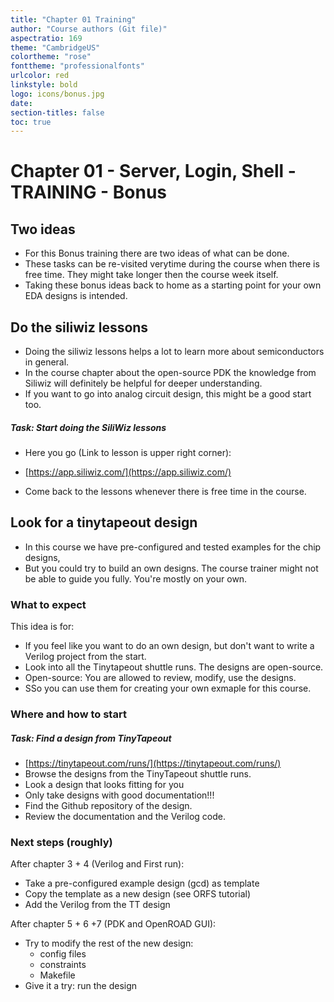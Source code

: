 ```yaml
---
title: "Chapter 01 Training"
author: "Course authors (Git file)"
aspectratio: 169
theme: "CambridgeUS"
colortheme: "rose"
fonttheme: "professionalfonts"
urlcolor: red
linkstyle: bold
logo: icons/bonus.jpg
date:
section-titles: false
toc: true
---
```


# Chapter 01 - Server, Login, Shell - TRAINING - Bonus

## Two ideas

- For this Bonus training there are two ideas of what can be done.
- These tasks can be re-visited verytime during the course when there is free time. They might take longer then the course week itself.
- Taking these bonus ideas back to home as a starting point for your own EDA designs is intended.

## Do the siliwiz lessons

- Doing the siliwiz lessons helps a lot to learn more about semiconductors in general.
- In the course chapter about the open-source PDK the knowledge from Siliwiz will definitely be helpful for deeper understanding.
- If you want to go into analog circuit design, this might be a good start too.

##### Task: Start doing the SiliWiz lessons

- Here you go (Link to lesson is upper right corner):

- [https://app.siliwiz.com/](https://app.siliwiz.com/)

- Come back to the lessons whenever there is free time in the course.

## Look for a tinytapeout design

- In this course we have pre-configured and tested examples for the chip designs,
- But you could try to build an own designs. The course trainer might not be able to guide you fully. You're mostly on your own.

### What to expect

This idea is for:

- If you feel like you want to do an own design, but don't want to write a Verilog project from the start.
- Look into all the Tinytapeout shuttle runs. The designs are open-source.
- Open-source: You are allowed to review, modify, use the designs.
- SSo you can use them for creating your own exmaple for this course.

### Where and how to start

##### Task: Find a design from TinyTapeout

- [https://tinytapeout.com/runs/](https://tinytapeout.com/runs/)
- Browse the designs from the TinyTapeout shuttle runs.
- Look a design that looks fitting for you
- Only take designs with good documentation!!!
- Find the Github repository of the design.
- Review the documentation and the Verilog code.


### Next steps (roughly)

After chapter 3 + 4 (Verilog and First run):

- Take a pre-configured example design (gcd) as template
- Copy the template as a new design (see ORFS tutorial)
- Add the Verilog from the TT design

After chapter 5 + 6 +7 (PDK and OpenROAD GUI):

- Try to modify the rest of the new design:
    * config files
    * constraints
    * Makefile
- Give it a try: run the design
